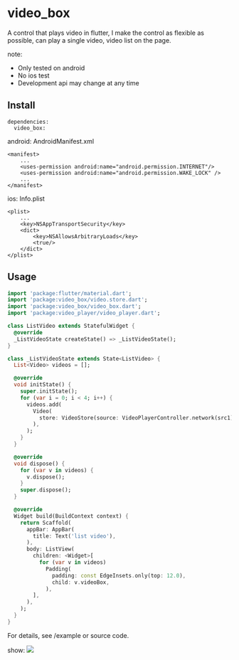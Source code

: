 # video_box

 A control that plays video in flutter, I make the control as flexible as possible, can play a single video, video list on the page.

note:
* Only tested on android
* No ios test
* Development api may change at any time

## Install
```
dependencies:
  video_box:
```

android: AndroidManifest.xml
```
<manifest>
    ...
    <uses-permission android:name="android.permission.INTERNET"/>
    <uses-permission android:name="android.permission.WAKE_LOCK" />
    ...
</manifest>
```

ios: Info.plist
```
<plist>
    ...
    <key>NSAppTransportSecurity</key>
    <dict>
        <key>NSAllowsArbitraryLoads</key>
        <true/>
    </dict>
</plist>
```

## Usage
```dart
import 'package:flutter/material.dart';
import 'package:video_box/video.store.dart';
import 'package:video_box/video_box.dart';
import 'package:video_player/video_player.dart';

class ListVideo extends StatefulWidget {
  @override
  _ListVideoState createState() => _ListVideoState();
}

class _ListVideoState extends State<ListVideo> {
  List<Video> videos = [];

  @override
  void initState() {
    super.initState();
    for (var i = 0; i < 4; i++) {
      videos.add(
        Video(
          store: VideoStore(source: VideoPlayerController.network(src1)),
        ),
      );
    }
  }

  @override
  void dispose() {
    for (var v in videos) {
      v.dispose();
    }
    super.dispose();
  }

  @override
  Widget build(BuildContext context) {
    return Scaffold(
      appBar: AppBar(
        title: Text('list video'),
      ),
      body: ListView(
        children: <Widget>[
          for (var v in videos)
            Padding(
              padding: const EdgeInsets.only(top: 12.0),
              child: v.videoBox,
            ),
        ],
      ),
    );
  }
}
```

For details, see /example or source code.

show:
![](https://i.loli.net/2019/07/07/5d22104b8690b94290.jpg)